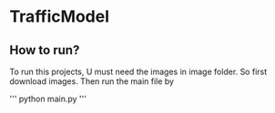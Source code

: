 # TrafficModel

## How to run?

To run this projects, U must need the images in image folder.
So first download images. Then run the main file by

'''
python main.py
'''
